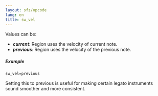```yaml
---
layout: sfz/opcode
lang: en
title: sw_vel
---
```

Values can be:

- ***current***: Region uses the velocity of current note.
- ***previous***: Region uses the velocity of the previous note.

##### Example

```
sw_vel=previous
```

Setting this to previous is useful for making certain legato instruments sound
smoother and more consistent.
